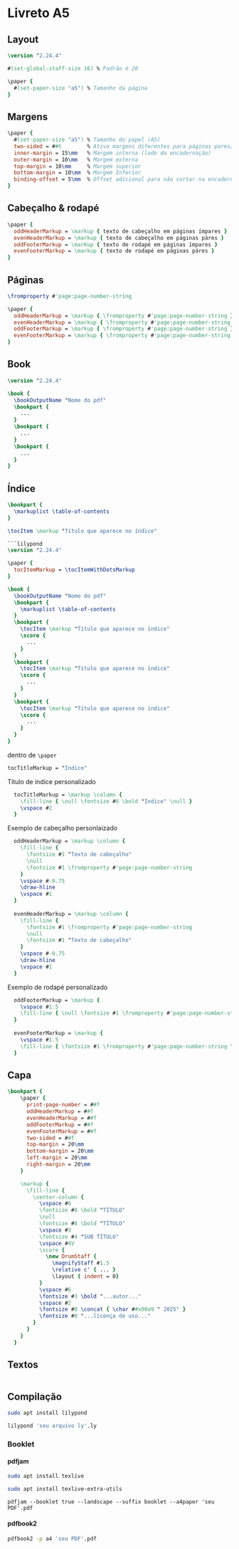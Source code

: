 # Livreto A5

## Layout

```lilypond
\version "2.24.4"

#(set-global-staff-size 16) % Padrão é 20

\paper {
  #(set-paper-size "a5") % Tamanho da página
}
```

## Margens

```lilypond
\paper {
  #(set-paper-size "a5") % Tamanho do papel (A5)
  two-sided = ##t        % Ativa margens diferentes para páginas pares/ímpares
  inner-margin = 15\mm   % Margem interna (lado da encadernação)
  outer-margin = 10\mm   % Margem externa
  top-margin = 10\mm     % Margem superior
  bottom-margin = 10\mm  % Margem Inferior
  binding-offset = 5\mm  % Offset adicional para não cortar na encadernação
}
```

## Cabeçalho & rodapé

```lilypond
\paper {
  oddHeaderMarkup = \markup { texto de cabeçalho em páginas ímpares }
  evenHeaderMarkup = \markup { texto de cabeçalho em páginas páres }
  oddFooterMarkup = \markup { texto de rodapé em páginas ímpares }
  evenFooterMarkup = \markup { texto de rodapé em páginas páres }
}
```

## Páginas

```lilypond
\fromproperty #'page:page-number-string
```

```lilypond
\paper {
  oddHeaderMarkup = \markup { \fromproperty #'page:page-number-string }
  evenHeaderMarkup = \markup { \fromproperty #'page:page-number-string }
  oddFooterMarkup = \markup { \fromproperty #'page:page-number-string }
  evenFooterMarkup = \markup { \fromproperty #'page:page-number-string }
}
```

## Book

```lilypond
\version "2.24.4"

\book {
  \bookOutputName "Nome do pdf"
  \bookpart {
    ...
  }
  \bookpart {
    ...
  }
  \bookpart {
    ...
  }
}
```

## Índice

```lilypond
\bookpart {
  \markuplist \table-of-contents
}
```

```lilypond
\tocItem \markup "Título que aparece no índice"
```

```lilypond
```lilypond
\version "2.24.4"

\paper {
  tocItemMarkup = \tocItemWithDotsMarkup
}

\book {
  \bookOutputName "Nome do pdf"
  \bookpart {
    \markuplist \table-of-contents
  }
  \bookpart {
    \tocItem \markup "Título que aparece no índice"
    \score {
      ...
    }
  }
  \bookpart {
    \tocItem \markup "Título que aparece no índice"
    \score {
      ...
    }
  }
  \bookpart {
    \tocItem \markup "Título que aparece no índice"
    \score {
      ...
    }
  }
}
```

dentro de `\paper`

```lilypond
tocTitleMarkup = "Índice"
```

Título de índice personalizado

```lilypond
  tocTitleMarkup = \markup \column {
    \fill-line { \null \fontsize #6 \bold "Índice" \null }
    \vspace #2
  }
```

Exemplo de cabeçalho personlaizado

```lilypond
  oddHeaderMarkup = \markup \column {
    \fill-line {
      \fontsize #1 "Texto de cabeçalho"
      \null
      \fontsize #1 \fromproperty #'page:page-number-string
    }
    \vspace #-0.75
    \draw-hline
    \vspace #1
  }
  
  evenHeaderMarkup = \markup \column {
    \fill-line {
      \fontsize #1 \fromproperty #'page:page-number-string
      \null
      \fontsize #1 "Texto de cabeçalho"
    }
    \vspace #-0.75
    \draw-hline
    \vspace #1
  }
```

Exemplo de rodapé personalizado

```lilypond
  oddFooterMarkup = \markup {
    \vspace #1.5
    \fill-line { \null \fontsize #1 \fromproperty #'page:page-number-string }
  }
  
  evenFooterMarkup = \markup {
    \vspace #1.5
    \fill-line { \fontsize #1 \fromproperty #'page:page-number-string \null }
  }
```

## Capa

```lilypond
\bookpart {
    \paper {
      print-page-number = ##f
      oddHeaderMarkup = ##f
      evenHeaderMarkup = ##f
      oddFooterMarkup = ##f
      evenFooterMarkup = ##f
      two-sided = ##f
      top-margin = 20\mm
      bottom-margin = 20\mm
      left-margin = 20\mm
      right-margin = 20\mm
    }

    \markup {
      \fill-line {
        \center-column {
          \vspace #6
          \fontsize #8 \bold "TÍTULO"
          \null
          \fontsize #8 \bold "TÍTULO"
          \vspace #3
          \fontsize #4 "SUB TÍTULO"
          \vspace #4V
          \score {
            \new DrumStaff {
              \magnifyStaff #1.5
              \relative c' { ... }
              \layout { indent = 0}
          }
          \vspace #6
          \fontsize #3 \bold "...autor..."
          \vspace #2
          \fontsize #0 \concat { \char ##x00a9 " 2025" }
          \fontsize #0 "...licença de uso..."
        }
      }
    }
  }
```

## Textos

```lilypond

```

## Compilação
```bash
sudo apt install lilypond
```

```bash
lilypond 'seu arquivo ly'.ly
```

### Booklet

#### pdfjam

```bash
sudo apt install texlive
```

```bash
sudo apt install texlive-extra-utils
```

```cbash
pdfjam --booklet true --landscape --suffix booklet --a4paper 'seu PDF'.pdf
```
#### pdfbook2

```bash
pdfbook2 -p a4 'seu PDF'.pdf
```
